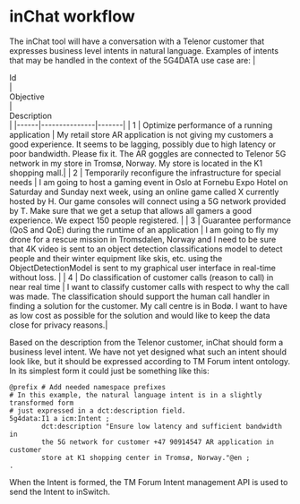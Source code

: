 # inChat workflow
The inChat tool will have a conversation with a Telenor customer that expresses business level intents in natural language. Examples of intents that may be handled in the context of the 5G4DATA use case are:
|<div style="width:25px">Id</div>|<div style="width:200px">Objective</div>|<div style="width:300px">Description</div>|
|------|---------------|-------|
| 1	| Optimize performance of a running application	| My retail store AR application is not giving my customers a good experience. It seems to be lagging, possibly due to high latency or poor bandwidth. Please fix it. The AR goggles are connected to Telenor 5G network in my store in Tromsø, Norway. My store is located in the K1 shopping mall.|
| 2 | Temporarily reconfigure the infrastructure for special needs | I am going to host a gaming event in Oslo at Fornebu Expo Hotel on Saturday and Sunday next week, using an online game called X currently hosted by H. Our game consoles will connect using a 5G network provided by T. Make sure that we get a setup that allows all gamers a good experience. We expect 150 people registered. |
| 3	| Guarantee performance (QoS and QoE) during the runtime of an application | I am going to fly my drone for a rescue mission in Tromsdalen, Norway and I need to be sure that 4K video is sent to an object detection classifications model to detect people and their winter equipment like skis, etc. using the ObjectDetectionModel is sent to my graphical user interface in real-time without loss. |
| 4 | Do classification of customer calls (reason to call) in near real time | I want to classify customer calls with respect to why the call was made. The classification should support the human call handler in finding a solution for the customer. My call centre is in Bodø. I want to have as low cost as possible for the solution and would like to keep the data close for privacy reasons.|

Based on the description from the Telenor customer, inChat should form a business level intent. We have not yet designed what such an intent should look like, but it should be expressed according to TM Forum intent ontology. In its simplest form it could just be something like this:
```
@prefix # Add needed namespace prefixes
# In this example, the natural language intent is in a slightly transformed form
# just expressed in a dct:description field. 
5g4data:I1 a icm:Intent ;
        dct:description "Ensure low latency and sufficient bandwidth in 
        the 5G network for customer +47 90914547 AR application in customer
        store at K1 shopping center in Tromsø, Norway."@en ;
.
```
When the Intent is formed, the TM Forum Intent management API is used to send the Intent to inSwitch.